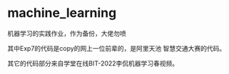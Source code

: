 # machine_learning
机器学习的实践作业，作为备份，大佬勿喷

其中Exp7的代码是copy的网上一位前辈的，是阿里天池 智慧交通大赛的代码。

其它的代码部分来自学堂在线BIT-2022李侃机器学习春视频。
